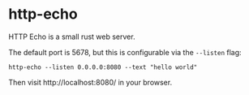 # http-echo

HTTP Echo is a small rust web server.

The default port is 5678, but this is configurable via the `--listen` flag:

```
http-echo --listen 0.0.0.0:8080 --text "hello world"
```

Then visit http://localhost:8080/ in your browser.
